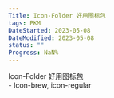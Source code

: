 ```yaml
---
Title: Icon-Folder 好用图标包
tags: PKM
DateStarted: 2023-05-08
DateModified: 2023-05-08
status: ""
Progress: NaN%
---
```

Icon-Folder 好用图标包  
	- Icon-brew, icon-regular